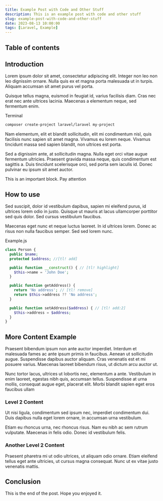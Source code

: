 ```yaml
---
title: Example Post with Code and Other Stuff
description: This is an example post with code and other stuff
slug: example-post-with-code-and-other-stuff
date: 2023-08-13 10:00:00
tags: [Laravel, Example]
---
```


## Table of contents

## Introduction

Lorem ipsum dolor sit amet, consectetur adipiscing elit. Integer non leo non leo dignissim ornare. Nulla quis ex et magna porta malesuada ut in turpis. Aliquam accumsan sit amet purus vel porta.

Quisque tellus magna, euismod in feugiat id, varius facilisis diam. Cras nec erat nec ante ultrices lacinia. Maecenas a elementum neque, sed fermentum enim.

<div class="code-title">Terminal</div>

```bash
composer create-project laravel/laravel my-project
```

Nam elementum, elit et blandit sollicitudin, elit mi condimentum nisl, quis facilisis nunc sapien sit amet magna. Vivamus eu lorem neque. Vivamus tincidunt massa sed sapien blandit, non ultrices est porta. 

Sed a dignissim ante, at sollicitudin magna. Nulla eget orci vitae augue fermentum ultricies. Praesent gravida massa neque, quis condimentum est sagittis a. Duis tincidunt scelerisque orci, sed porta sem iaculis id. Donec pulvinar eu ipsum sit amet auctor.

<div class="react-note-block" data-title="Point">
  This is an important block. Pay attention
</div>

## How to use

Sed suscipit, dolor id vestibulum dapibus, sapien mi eleifend purus, id ultrices lorem odio in justo. Quisque ut mauris at lacus ullamcorper porttitor sed quis dolor. Sed cursus vestibulum faucibus. 

Maecenas eget nunc et neque luctus laoreet. In id ultrices lorem. Donec ac risus non nulla faucibus semper. Sed sed lorem nunc.


<div class="code-title">Example.js</div>

```php
class Person {
  public $name;
  protected $address; //[tl! add]

  public function __construct() { // [tl! highlight]
    $this->name = 'John Doe';
  }

  public function getAddress() {
    return 'No address'; // [tl! remove]
    return $this->address ?? 'No address';
  }

  public function setAddress($address) { // [tl! add:2]
    $this->address = $address;
  }
}
```

## More Content Example

Praesent bibendum ipsum non ante auctor imperdiet. Interdum et malesuada fames ac ante ipsum primis in faucibus. Aenean ut sollicitudin augue. Suspendisse dapibus auctor aliquam. Cras venenatis est et mi posuere varius. Maecenas laoreet bibendum risus, ut dictum arcu auctor ut. 

Nunc tortor lacus, ultrices ut lobortis nec, elementum a ante. Vestibulum in enim laoreet, egestas nibh quis, accumsan tellus. Suspendisse at urna mollis, consequat augue eget, placerat elit. Morbi blandit sapien eget eros faucibus ullam

### Level 2 Content

Ut nisi ligula, condimentum sed ipsum nec, imperdiet condimentum dui. Duis dapibus nulla eget lorem ornare, in accumsan urna vestibulum. 

Etiam eu rhoncus urna, nec rhoncus risus.
Nam eu nibh ac sem rutrum vulputate. Maecenas in felis odio. Donec id vestibulum felis. 

### Another Level 2 Content

Praesent pharetra mi ut odio ultrices, ut aliquam odio ornare. Etiam eleifend tellus eget ante ultricies, ut cursus magna consequat. Nunc ut ex vitae justo venenatis mattis. 


## Conclusion

This is the end of the post. Hope you enjoyed it.